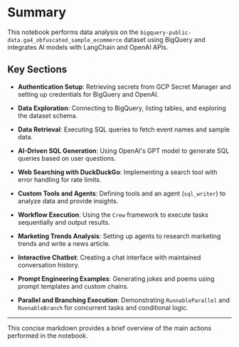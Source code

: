 # Summary

This notebook performs data analysis on the `bigquery-public-data.ga4_obfuscated_sample_ecommerce` dataset using BigQuery and integrates AI models with LangChain and OpenAI APIs.

## Key Sections


- **Authentication Setup**: Retrieving secrets from GCP Secret Manager and setting up credentials for BigQuery and OpenAI.

- **Data Exploration**: Connecting to BigQuery, listing tables, and exploring the dataset schema.

- **Data Retrieval**: Executing SQL queries to fetch event names and sample data.

- **AI-Driven SQL Generation**: Using OpenAI's GPT model to generate SQL queries based on user questions.

- **Web Searching with DuckDuckGo**: Implementing a search tool with error handling for rate limits.

- **Custom Tools and Agents**: Defining tools and an agent (`sql_writer`) to analyze data and provide insights.

- **Workflow Execution**: Using the `Crew` framework to execute tasks sequentially and output results.

- **Marketing Trends Analysis**: Setting up agents to research marketing trends and write a news article.

- **Interactive Chatbot**: Creating a chat interface with maintained conversation history.

- **Prompt Engineering Examples**: Generating jokes and poems using prompt templates and custom chains.

- **Parallel and Branching Execution**: Demonstrating `RunnableParallel` and `RunnableBranch` for concurrent tasks and conditional logic.

---

This concise markdown provides a brief overview of the main actions performed in the notebook.
